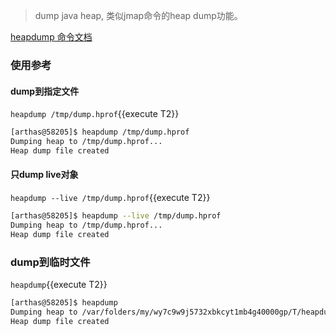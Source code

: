 > dump java heap, 类似jmap命令的heap dump功能。

[heapdump 命令文档](https://arthas.aliyun.com/doc/heapdump.html)

### 使用参考

#### dump到指定文件

`heapdump /tmp/dump.hprof`{{execute T2}}

```bash
[arthas@58205]$ heapdump /tmp/dump.hprof
Dumping heap to /tmp/dump.hprof...
Heap dump file created
```

#### 只dump live对象

`heapdump --live /tmp/dump.hprof`{{execute T2}}

```bash
[arthas@58205]$ heapdump --live /tmp/dump.hprof
Dumping heap to /tmp/dump.hprof...
Heap dump file created
```

### dump到临时文件

`heapdump`{{execute T2}}

```bash
[arthas@58205]$ heapdump
Dumping heap to /var/folders/my/wy7c9w9j5732xbkcyt1mb4g40000gp/T/heapdump2019-09-03-16-385121018449645518991.hprof...
Heap dump file created
```
